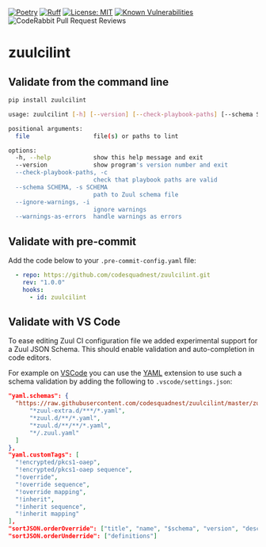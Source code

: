 [![Poetry](https://img.shields.io/endpoint?url=https://python-poetry.org/badge/v0.json)](https://python-poetry.org/)
[![Ruff](https://img.shields.io/endpoint?url=https://raw.githubusercontent.com/astral-sh/ruff/main/assets/badge/v2.json)](https://github.com/astral-sh/ruff)
[![License: MIT](https://img.shields.io/badge/License-MIT-yellow.svg)](https://opensource.org/licenses/MIT)
[![Known Vulnerabilities](https://snyk.io/test/github/codesquadnest/zuulcilint/badge.svg)](https://snyk.io/advisor/python/zuulcilint)
![CodeRabbit Pull Request Reviews](https://img.shields.io/coderabbit/prs/github/codesquadnest/zuulcilint)

# zuulcilint

## Validate from the command line

``` bash
pip install zuulcilint

usage: zuulcilint [-h] [--version] [--check-playbook-paths] [--schema SCHEMA] [--ignore-warnings] [--warnings-as-errors] file [file ...]

positional arguments:
  file                  file(s) or paths to lint

options:
  -h, --help            show this help message and exit
  --version             show program's version number and exit
  --check-playbook-paths, -c
                        check that playbook paths are valid
  --schema SCHEMA, -s SCHEMA
                        path to Zuul schema file
  --ignore-warnings, -i
                        ignore warnings
  --warnings-as-errors  handle warnings as errors
```

## Validate with pre-commit

Add the code below to your `.pre-commit-config.yaml` file:

``` yaml
  - repo: https://github.com/codesquadnest/zuulcilint.git
    rev: "1.0.0"
    hooks:
      - id: zuulcilint
```

## Validate with VS Code

To ease editing Zuul CI configuration file we added experimental support for
a Zuul JSON Schema. This should enable validation and auto-completion in
code editors.

For example on [VSCode](https://code.visualstudio.com) you can use the [YAML](https://marketplace.visualstudio.com/items?itemName=redhat.vscode-yaml) extension to use such a schema
validation by adding the following to `.vscode/settings.json`:

``` json
"yaml.schemas": {
  "https://raw.githubusercontent.com/codesquadnest/zuulcilint/master/zuulcilint/zuul-schema.json": [
      "*zuul-extra.d/***/*.yaml",
      "*zuul.d/**/*.yaml",
      "*zuul.d/**/**/*.yaml",
      "*/.zuul.yaml"
  ]
},
"yaml.customTags": [
  "!encrypted/pkcs1-oaep",
  "!encrypted/pkcs1-oaep sequence",
  "!override",
  "!override sequence",
  "!override mapping",
  "!inherit",
  "!inherit sequence",
  "!inherit mapping"
],
"sortJSON.orderOverride": ["title", "name", "$schema", "version", "description", "type"],
"sortJSON.orderUnderride": ["definitions"]

```
